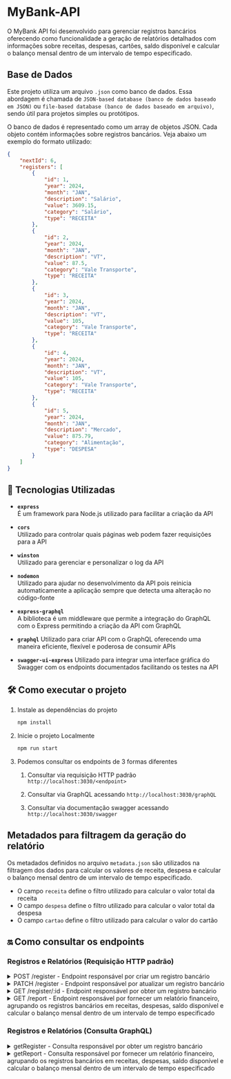 # MyBank-API

O MyBank API foi desenvolvido para gerenciar registros bancários oferecendo como funcionalidade a geração de relatórios detalhados com informações sobre receitas, despesas, cartões, saldo disponível e calcular o balanço mensal dentro de um intervalo de tempo especificado.

## Base de Dados

Este projeto utiliza um arquivo `.json` como banco de dados. Essa abordagem é chamada de `JSON-based database (banco de dados baseado em JSON)` ou `file-based database (banco de dados baseado em arquivo)`, sendo útil para projetos simples ou protótipos.

O banco de dados é representado como um array de objetos JSON. Cada objeto contém informações sobre registros bancários. Veja abaixo um exemplo do formato utilizado:

```json
{
    "nextId": 6,
    "registers": [
        {
            "id": 1,
            "year": 2024,
            "month": "JAN",
            "description": "Salário",
            "value": 3609.15,
            "category": "Salário",
            "type": "RECEITA"
        },
        {
            "id": 2,
            "year": 2024,
            "month": "JAN",
            "description": "VT",
            "value": 87.5,
            "category": "Vale Transporte",
            "type": "RECEITA"
        },
        {
            "id": 3,
            "year": 2024,
            "month": "JAN",
            "description": "VT",
            "value": 105,
            "category": "Vale Transporte",
            "type": "RECEITA"
        },
        {
            "id": 4,
            "year": 2024,
            "month": "JAN",
            "description": "VT",
            "value": 105,
            "category": "Vale Transporte",
            "type": "RECEITA"
        },
        {
            "id": 5,
            "year": 2024,
            "month": "JAN",
            "description": "Mercado",
            "value": 875.79,
            "category": "Alimentação",
            "type": "DESPESA"
        }
    ]
}
```

## 🚀 Tecnologias Utilizadas

-   **`express`**  
    É um framework para Node.js utilizado para facilitar a criação da API

-   **`cors`**  
    Utilizado para controlar quais páginas web podem fazer requisições para a API

-   **`winston`**  
    Utilizado para gerenciar e personalizar o log da API

-   **`nodemon`**  
    Utilizado para ajudar no desenvolvimento da API pois reinicia automaticamente a aplicação sempre que detecta uma alteração no código-fonte

-   **`express-graphql`**  
    A biblioteca é um middleware que permite a integração do GraphQL com o Express permitindo a criação da API com GraphQL

-   **`graphql`**
    Utilizado para criar API com o GraphQL oferecendo uma maneira eficiente, flexível e poderosa de consumir APIs

-   **`swagger-ui-express`**
    Utilizado para integrar uma interface gráfica do Swagger com os endpoints documentados facilitando os testes na API

## 🛠️ Como executar o projeto

1. Instale as dependências do projeto

    ```sh
    npm install
    ```

2. Inicie o projeto Localmente

    ```sh
    npm run start
    ```

3. Podemos consultar os endpoints de 3 formas diferentes

    1. Consultar via requisição HTTP padrão `http://localhost:3030/<endpoint>`

    2. Consultar via GraphQL acessando `http://localhost:3030/graphQL`

    3. Consultar via documentação swagger acessando `http://localhost:3030/swagger`

## Metadados para filtragem da geração do relatório

Os metadados definidos no arquivo `metadata.json` são utilizados na filtragem dos dados para calcular os valores de receita, despesa e calcular o balanço mensal dentro de um intervalo de tempo especificado.

-   O campo `receita` define o filtro utilizado para calcular o valor total da receita
-   O campo `despesa` define o filtro utilizado para calcular o valor total da despesa
-   O campo `cartao` define o filtro utilizado para calcular o valor do cartão

## 🔛 Como consultar os endpoints

### Registros e Relatórios (Requisição HTTP padrão)

<details>
  <summary>POST /register - Endpoint responsável por criar um registro bancário</summary>

#### **Parâmetros da Requisição**

| **Tipo** | **Parâmetro** | **Descrição**                  | **Obrigatório** |
| -------- | ------------- | ------------------------------ | --------------- |
| body     | `year`        | Ano do registro bancário       | Sim             |
| body     | `month`       | Mês do registro bancário       | Sim             |
| body     | `description` | Descrição do registro bancário | Sim             |
| body     | `value`       | Valor do registro bancário     | Sim             |
| body     | `category`    | Categoria do registro bancário | Sim             |
| body     | `type`        | Tipo do registro bancário      | Sim             |

#### **Respostas da Requisição**

| **Código** | **Status**  | **Descrição**                            |
| ---------- | ----------- | ---------------------------------------- |
| 201        | Created     | Registro bancário criado com sucesso     |
| 400        | Bad Request | Houve um erro ao criar registro bancário |

#### **Resposta 201 do endpoint**

```json
{
    "id": 1,
    "year": 2024,
    "month": "JAN",
    "description": "Salário",
    "value": 3609.15,
    "category": "Salário",
    "type": "RECEITA"
}
```

</details>

<details>
  <summary>PATCH /register - Endpoint responsável por atualizar um registro bancário</summary>

#### **Parâmetros da Requisição**

| **Tipo**          | **Parâmetro** | **Descrição**                  | **Obrigatório** |
| ----------------- | ------------- | ------------------------------ | --------------- |
| parâmetro de rota | `id`          | Ano do registro bancário       | Sim             |
| body              | `year`        | Ano do registro bancário       | Não             |
| body              | `month`       | Mês do registro bancário       | Não             |
| body              | `description` | Descrição do registro bancário | Não             |
| body              | `value`       | Valor do registro bancário     | Não             |
| body              | `category`    | Categoria do registro bancário | Não             |
| body              | `type`        | Tipo do registro bancário      | Não             |

#### **Respostas da Requisição**

| **Código** | **Status**  | **Descrição**                                  |
| ---------- | ----------- | ---------------------------------------------- |
| 200        | OK          | Registro bancário atualizado com sucesso       |
| 400        | Bad Request | Houve um erro ao atualizar o registro bancário |

#### **Resposta 200 do endpoint**

```json
{
    "id": 1,
    "year": 2024,
    "month": "JAN",
    "description": "Salário",
    "value": 3609.15,
    "category": "Salário",
    "type": "RECEITA"
}
```

</details>

<details>
  <summary>GET /register/:id - Endpoint responsável por obter um registro bancário</summary>

#### **Respostas da Requisição**

| **Código** | **Status**  | **Descrição**                              |
| ---------- | ----------- | ------------------------------------------ |
| 200        | OK          | Registro bancário obtido com sucesso       |
| 400        | Bad Request | Houve um erro ao obter o registro bancário |

#### **Resposta 200 do endpoint**

```json
{
    "id": 1,
    "year": 2024,
    "month": "JAN",
    "description": "Salário",
    "value": 3609.15,
    "category": "Salário",
    "type": "RECEITA"
}
```

</details>

<details>
  <summary>GET /report - Endpoint responsável por fornecer um relatório financeiro, agrupando os registros bancários em receitas, despesas, saldo disponível e calcular o balanço mensal dentro de um intervalo de tempo especificado</summary>

#### **Parâmetros da Requisição**

| **Tipo** | **Parâmetro** | **Descrição**                        | **Obrigatório** |
| -------- | ------------- | ------------------------------------ | --------------- |
| query    | `month`       | Mês utilizado para criar o relatório | Não             |
| query    | `year`        | Ano utilizado para criar o relatório | Não             |

#### **Exemplos de uso dos parâmetros**

Mês

-   Caso o mês não seja fornecido o relatório será criado baseado no mês atual
-   Fornecer `*` no mês o relatório será criado baseado em todos os meses
-   Fornecer vários meses `jan,fev,mar` o relatório será criado baseado nesses meses

Ano

-   Caso o ano não seja fornecido o relatório será criado baseado no ano atual
-   Fornecer `*` no ano o relatório será criado baseado em todos os anos desde 2020
-   Fornecer vários anos `2023,2024` o relatório será criado baseado nesses anos

#### **Respostas da Requisição**

| **Código** | **Status**  | **Descrição**                      |
| ---------- | ----------- | ---------------------------------- |
| 200        | OK          | Relatório gerado com sucesso       |
| 400        | Bad Request | Houve um erro ao gerar o relatório |

#### **Resposta 200 do endpoint**

```json
{
    "ano": [2024],
    "mes": ["JAN"],
    "receita": 3906.65,
    "despesa": 2519.7,
    "saldo": 1386.95,
    "cartao": 498.44,
    "receitas": [
        {
            "categoria": "Salário",
            "valor": 3609.15
        },
        {
            "categoria": "Vale Transporte",
            "valor": 297.5
        }
    ],
    "despesas": [
        {
            "categoria": "Alimentação",
            "valor": 875.79
        },
        {
            "categoria": "Gasolina",
            "valor": 664.7
        },
        {
            "categoria": "Convênio",
            "valor": 271.87
        },
        {
            "categoria": "Digital",
            "valor": 242.59
        },
        {
            "categoria": "Compra",
            "valor": 135.85
        },
        {
            "categoria": "Ingresso",
            "valor": 120
        },
        {
            "categoria": "Internet",
            "valor": 119.91
        },
        {
            "categoria": "Tim",
            "valor": 53.99
        },
        {
            "categoria": "Cabeleireiro",
            "valor": 35
        }
    ]
}
```

</details>

### Registros e Relatórios (Consulta GraphQL)

<details>
  <summary>getRegister - Consulta responsável por obter um registro bancário</summary>

#### **Consulta GraphQL**

```
{
  getRegister(id: 1) {
    id
    year
    month
    description
    value
    category
    type
  }
}
```

#### **Resposta da Consulta**

```json
{
    "data": {
        "getRegister": {
            "id": 1,
            "year": 2024,
            "month": "JAN",
            "description": "Salário",
            "value": 3609.15,
            "category": "Salário",
            "type": "RECEITA"
        }
    }
}
```

</details>

<details>
  <summary>getReport - Consulta responsável por fornecer um relatório financeiro, agrupando os registros bancários em receitas, despesas, saldo disponível e calcular o balanço mensal dentro de um intervalo de tempo especificado</summary>

#### **Exemplos de uso dos parâmetros**

Mês

-   Caso o mês não seja fornecido o relatório será criado baseado no mês atual
-   Fornecer `*` no mês o relatório será criado baseado em todos os meses
-   Fornecer vários meses `jan,fev,mar` o relatório será criado baseado nesses meses

Ano

-   Caso o ano não seja fornecido o relatório será criado baseado no ano atual
-   Fornecer `*` no ano o relatório será criado baseado em todos os anos desde 2020
-   Fornecer vários anos `2023,2024` o relatório será criado baseado nesses anos

#### **Consulta GraphQL**

```
{
  getReport(month: "nov", year: "2024") {
    ano
    mes
    receita
    despesa
    saldo
    cartao
    balanco
    receitas {
      categoria
      valor
    }
    despesas {
      categoria
      valor
    }
  }
}
```

#### **Resposta da Consulta**

```json
{
    "data": {
        "getRegister": {
            "ano": [2024],
            "mes": ["JAN"],
            "receita": 3906.65,
            "despesa": 2519.7,
            "saldo": 1386.95,
            "cartao": 498.44,
            "receitas": [
                {
                    "categoria": "Salário",
                    "valor": 3609.15
                },
                {
                    "categoria": "Vale Transporte",
                    "valor": 297.5
                }
            ],
            "despesas": [
                {
                    "categoria": "Alimentação",
                    "valor": 875.79
                },
                {
                    "categoria": "Gasolina",
                    "valor": 664.7
                },
                {
                    "categoria": "Convênio",
                    "valor": 271.87
                },
                {
                    "categoria": "Digital",
                    "valor": 242.59
                },
                {
                    "categoria": "Compra",
                    "valor": 135.85
                },
                {
                    "categoria": "Ingresso",
                    "valor": 120
                },
                {
                    "categoria": "Internet",
                    "valor": 119.91
                },
                {
                    "categoria": "Tim",
                    "valor": 53.99
                },
                {
                    "categoria": "Cabeleireiro",
                    "valor": 35
                }
            ]
        }
    }
}
```
